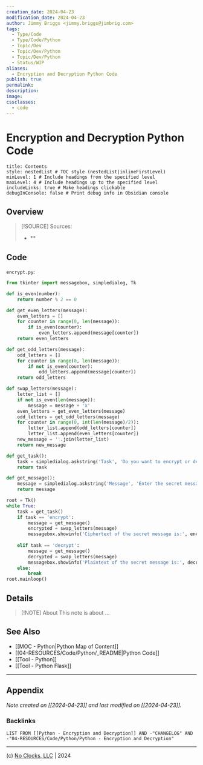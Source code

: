 ```yaml
---
creation_date: 2024-04-23
modification_date: 2024-04-23
author: Jimmy Briggs <jimmy.briggs@jimbrig.com>
tags:
  - Type/Code
  - Type/Code/Python
  - Topic/Dev
  - Topic/Dev/Python
  - Topic/Dev/Python
  - Status/WIP
aliases:
  - Encryption and Decryption Python Code
publish: true
permalink:
description:
image:
cssclasses:
  - code
---
```


# Encryption and Decryption Python Code

```table-of-contents
title: Contents 
style: nestedList # TOC style (nestedList|inlineFirstLevel)
minLevel: 1 # Include headings from the specified level
maxLevel: 4 # Include headings up to the specified level
includeLinks: true # Make headings clickable
debugInConsole: false # Print debug info in Obsidian console
```

## Overview

> [!SOURCE] Sources:
> - **

## Code

`encrypt.py`:

```python
from tkinter import messagebox, simpledialog, Tk

def is_even(number):
    return number % 2 == 0

def get_even_letters(message):
    even_letters = []
    for counter in range(0, len(message)):
        if is_even(counter):
            even_letters.append(message[counter])
    return even_letters

def get_odd_letters(message):
    odd_letters = []
    for counter in range(0, len(message)):
        if not is_even(counter):
            odd_letters.append(message[counter])
    return odd_letters

def swap_letters(message):
    letter_list = []
    if not is_even(len(message)):
        message = message + 'x'
    even_letters = get_even_letters(message)
    odd_letters = get_odd_letters(message)
    for counter in range(0, int(len(message)/2)):
        letter_list.append(odd_letters[counter])
        letter_list.append(even_letters[counter])
    new_message = ''.join(letter_list)
    return new_message

def get_task():
    task = simpledialog.askstring('Task', 'Do you want to encrypt or decrypt?')
    return task

def get_message():
    message = simpledialog.askstring('Message', 'Enter the secret message: ')
    return message

root = Tk()
while True:
    task = get_task()
    if task == 'encrypt':
        message = get_message()
        encrypted = swap_letters(message)
        messagebox.showinfo('Ciphertext of the secret message is:', encrypted)
        
    elif task == 'decrypt':
        message = get_message()
        decrypted = swap_letters(message)
        messagebox.showinfo('Plaintext of the secret message is:', decrypted)
    else:
        break
root.mainloop()
```

## Details

> [!NOTE] About
> This note is about ...

## See Also

- [[MOC - Python|Python Map of Content]]
- [[04-RESOURCES/Code/Python/_README|Python Code]]
- [[Tool - Python]]
- [[Tool - Python Flask]]


***

## Appendix

*Note created on [[2024-04-23]] and last modified on [[2024-04-23]].*

### Backlinks

```dataview
LIST FROM [[Python - Encryption and Decryption]] AND -"CHANGELOG" AND -"04-RESOURCES/Code/Python/Python - Encryption and Decryption"
```

***

(c) [No Clocks, LLC](https://github.com/noclocks) | 2024